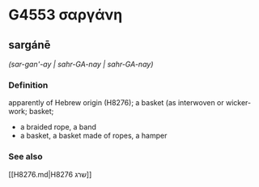 # G4553 σαργάνη

## sargánē

_(sar-gan'-ay | sahr-GA-nay | sahr-GA-nay)_

### Definition

apparently of Hebrew origin (H8276); a basket (as interwoven or wicker-work; basket; 

- a braided rope, a band
- a basket, a basket made of ropes, a hamper

### See also

[[H8276.md|H8276 שרג]]

